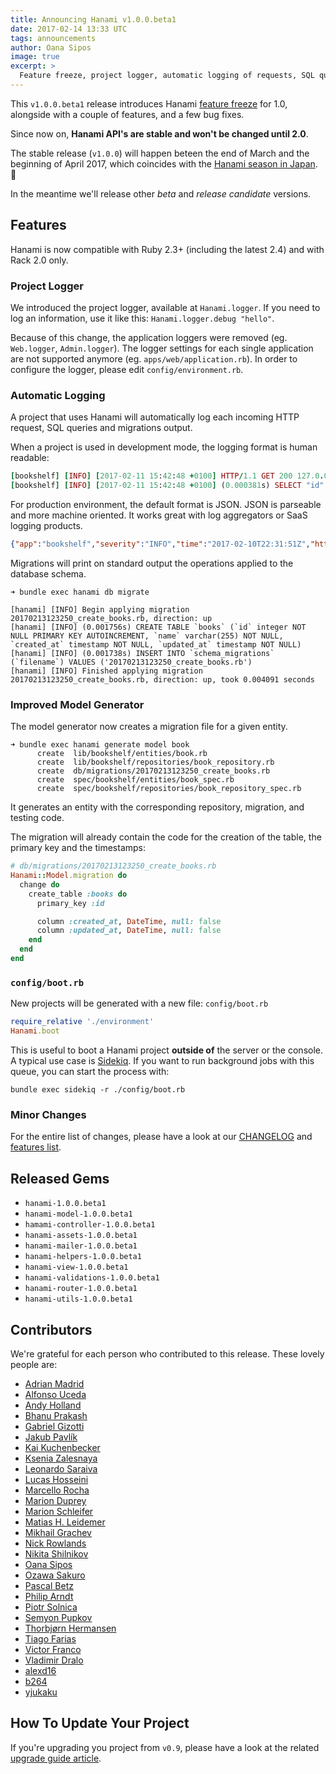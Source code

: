 ```yaml
---
title: Announcing Hanami v1.0.0.beta1
date: 2017-02-14 13:33 UTC
tags: announcements
author: Oana Sipos
image: true
excerpt: >
  Feature freeze, project logger, automatic logging of requests, SQL queries, and migrations. Minor bug fixes.
---
```


This `v1.0.0.beta1` release introduces Hanami [feature freeze](https://en.wikipedia.org/wiki/Freeze_(software_engineering)) for 1.0, alongside with a couple of features, and a few bug fixes.

Since now on, **Hanami API's are stable and won't be changed until 2.0**.

The stable release (`v1.0.0`) will happen beteen the end of March and the beginning of April 2017, which coincides with the [Hanami season in Japan](http://www.japan-guide.com/sakura/). 🌸

In the meantime we'll release other _beta_ and _release candidate_ versions.

## Features

Hanami is now compatible with Ruby 2.3+ (including the latest 2.4) and with Rack 2.0 only.

### Project Logger

We introduced the project logger, available at `Hanami.logger`.
If you need to log an information, use it like this: `Hanami.logger.debug "hello"`.

Because of this change, the application loggers were removed (eg. `Web.logger`, `Admin.logger`).
The logger settings for each single application are not supported anymore (eg. `apps/web/application.rb`).
In order to configure the logger, please edit `config/environment.rb`.

### Automatic Logging

A project that uses Hanami will automatically log each incoming HTTP request, SQL queries and migrations output.

When a project is used in development mode, the logging format is human readable:

```ruby
[bookshelf] [INFO] [2017-02-11 15:42:48 +0100] HTTP/1.1 GET 200 127.0.0.1 /books/1  451 0.018576
[bookshelf] [INFO] [2017-02-11 15:42:48 +0100] (0.000381s) SELECT "id", "title", "created_at", "updated_at" FROM "books" WHERE ("book"."id" = '1') ORDER BY "books"."id"
```

For production environment, the default format is JSON.
JSON is parseable and more machine oriented. It works great with log aggregators or SaaS logging products.

```json
{"app":"bookshelf","severity":"INFO","time":"2017-02-10T22:31:51Z","http":"HTTP/1.1","verb":"GET","status":"200","ip":"127.0.0.1","path":"/books/1","query":"","length":"451","elapsed":0.000391478}
```

Migrations will print on standard output the operations applied to the database schema.

```shell
➜ bundle exec hanami db migrate

[hanami] [INFO] Begin applying migration 20170213123250_create_books.rb, direction: up
[hanami] [INFO] (0.001756s) CREATE TABLE `books` (`id` integer NOT NULL PRIMARY KEY AUTOINCREMENT, `name` varchar(255) NOT NULL, `created_at` timestamp NOT NULL, `updated_at` timestamp NOT NULL)
[hanami] [INFO] (0.001738s) INSERT INTO `schema_migrations` (`filename`) VALUES ('20170213123250_create_books.rb')
[hanami] [INFO] Finished applying migration 20170213123250_create_books.rb, direction: up, took 0.004091 seconds
```

### Improved Model Generator

The model generator now creates a migration file for a given entity.

```shell
➜ bundle exec hanami generate model book
      create  lib/bookshelf/entities/book.rb
      create  lib/bookshelf/repositories/book_repository.rb
      create  db/migrations/20170213123250_create_books.rb
      create  spec/bookshelf/entities/book_spec.rb
      create  spec/bookshelf/repositories/book_repository_spec.rb
```

It generates an entity with the corresponding repository, migration, and testing code.

The migration will already contain the code for the creation of the table, the primary key and the timestamps:

```ruby
# db/migrations/20170213123250_create_books.rb
Hanami::Model.migration do
  change do
    create_table :books do
      primary_key :id

      column :created_at, DateTime, null: false
      column :updated_at, DateTime, null: false
    end
  end
end
```

### `config/boot.rb`

New projects will be generated with a new file: `config/boot.rb`

```ruby
require_relative './environment'
Hanami.boot
```

This is useful to boot a Hanami project **outside of** the server or the console.
A typical use case is [Sidekiq](http://sidekiq.org). If you want to run background jobs with this queue, you can start the process with:

```shell
bundle exec sidekiq -r ./config/boot.rb
```

### Minor Changes

For the entire list of changes, please have a look at our [CHANGELOG](https://github.com/hanami/hanami/blob/master/CHANGELOG.md) and [features list](https://github.com/hanami/hanami/blob/master/FEATURES.md).

## Released Gems

  * `hanami-1.0.0.beta1`
  * `hanami-model-1.0.0.beta1`
  * `hamami-controller-1.0.0.beta1`
  * `hanami-assets-1.0.0.beta1`
  * `hanami-mailer-1.0.0.beta1`
  * `hanami-helpers-1.0.0.beta1`
  * `hanami-view-1.0.0.beta1`
  * `hanami-validations-1.0.0.beta1`
  * `hanami-router-1.0.0.beta1`
  * `hanami-utils-1.0.0.beta1`

## Contributors

We're grateful for each person who contributed to this release. These lovely people are:

* [Adrian Madrid](https://github.com/aemadrid)
* [Alfonso Uceda](https://github.com/AlfonsoUceda)
* [Andy Holland](https://github.com/AMHOL)
* [Bhanu Prakash](https://github.com/bhanuone)
* [Gabriel Gizotti](https://github.com/gizotti)
* [Jakub Pavlík](https://github.com/igneus)
* [Kai Kuchenbecker](https://github.com/kaikuchn)
* [Ksenia Zalesnaya](https://github.com/ksenia-zalesnaya)
* [Leonardo Saraiva](https://github.com/vyper)
* [Lucas Hosseini](https://github.com/beauby)
* [Marcello Rocha](https://github.com/mereghost)
* [Marion Duprey](https://github.com/TiteiKo)
* [Marion Schleifer](https://github.com/marionschleifer)
* [Matias H. Leidemer](https://github.com/matiasleidemer)
* [Mikhail Grachev](https://github.com/mgrachev)
* [Nick Rowlands](https://github.com/rowlando)
* [Nikita Shilnikov](https://github.com/flash-gordon)
* [Oana Sipos](https://github.com/oana-sipos)
* [Ozawa Sakuro](https://github.com/sakuro)
* [Pascal Betz](https://github.com/pascalbetz)
* [Philip Arndt](https://github.com/parndt)
* [Piotr Solnica](https://github.com/solnic)
* [Semyon Pupkov](https://github.com/artofhuman)
* [Thorbjørn Hermansen](https://github.com/thhermansen)
* [Tiago Farias](https://github.com/tiagofsilva)
* [Victor Franco](https://github.com/docStonehenge)
* [Vladimir Dralo](https://github.com/vladra)
* [alexd16](https://github.com/alexd16)
* [b264](https://github.com/b264)
* [yjukaku](https://github.com/yjukaku)

## How To Update Your Project

If you're upgrading you project from `v0.9`, please have a look at the related [upgrade guide article](/guides/upgrade-notes/v100beta1).
